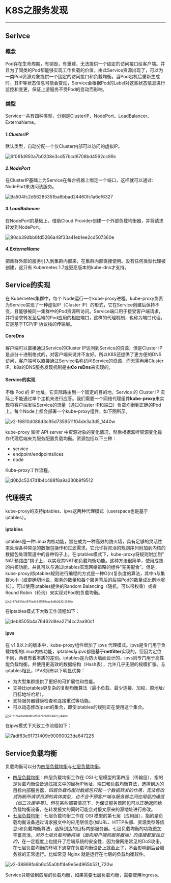 # K8S之服务发现

------



## Serivce

### 概念

Pod存在生命周期，有销毁，有重建，无法提供一个固定的访问接口给客户端。并且为了同类的Pod都能够实现工作负载的价值，由此Service资源出现了，可以为一类Pod资源对象提供一个固定的访问接口和负载均衡。当Pod宕机后重新生成时，其IP等状态信息可能会变动，Service会根据Pod的Label对这些状态信息进行监控和变更，保证上游服务不受Pod的变动而影响。

### 类型

Service一共有四种类型，分别是ClusterIP、NodePort、LoadBalancer、ExternaName。

#### *1.ClusterIP*

默认类型，自动分配一个仅Cluster内部可以访问的虚拟IP。

![6f061d950a7b0208e3cd57bcd6708bd4562cc89c](image/6f061d950a7b0208e3cd57bcd6708bd4562cc89c.jpeg)

#### *2.NodePort*

在ClusterIP基础上为Service在每台机器上绑定一个端口，这样就可以通过: NodePort来访问该服务。

![9a504fc2d56285351ba8bbad24460fc1a6ef6327](image/9a504fc2d56285351ba8bbad24460fc1a6ef6327.jpeg)

#### *3.LoadBalancer*

在NodePort的基础上，借助Cloud Provider创建一个外部负载均衡器，并将请求转发到NodePort。

![80cb39dbb6fd5266a48f33a41eb1ee2cd507360e](image/80cb39dbb6fd5266a48f33a41eb1ee2cd507360e.jpeg)

#### *4.ExternaName*

把集群外部的服务引入到集群内部来，在集群内部直接使用。没有任何类型代理被创建，这只有 Kubernetes 1.7或更高版本的kube-dns才支持。

## Service的实现

在 Kubernetes集群中，每个 Node运行一个kube-proxy进程。kube-proxy负责为Service实现了一种虚拟IP（Cluster IP）的形式，它在Service创建后保持不变，且能够被同一集群中的Pod资源所访问。Service端口用于接受客户端请求，并将请求转发至后端的Pod应用的相应端口，这样的代理机制，也称为端口代理，它是基于TCP/IP 协议栈的传输层。

#### CoreDns

客户端可以直接通过Service的Cluster IP访问到Service的资源，但是Cluster IP是点分十进制格式的，对客户端来说并不友好。所以K8S还提供了更方便的DNS访问，客户端可以直接通过Service名称访问Service的资源，而无需再用Cluster IP。k8s的DNS服务发现机制是由**Co reDns**来实现的。

#### Service的实现

不像 Pod 的 IP 地址，它实际路由到一个固定的目的地，Service 的 Cluster IP 实际上不能通过单个主机来进行应答。我们需要一个网络代理组件**kube-proxy**来实现将客户端发往Service的流量（通过Cluster IP和端口）负载均衡到正确的Pod上。每个Node上都会部署一个kube-proxy组件，如下图所示。

![v2-f6810d088d3c95d7359511f04de3a3d5_1440w](image/v2-f6810d088d3c95d7359511f04de3a3d5_1440w.jpeg)

kube-proxy 监听 API server 中资源对象的变化情况，然后根据监听资源变化操作代理后端来为服务配置负载均衡。资源包括以下三种：

- service
- endpoint/endpointslices
- node

Kube-proxy工作流程。

![d0b2c5247d1b4c488f8a9a330b9f9512](image/d0b2c5247d1b4c488f8a9a330b9f9512.png)

## 代理模式

kube-proxy的支持iptables、ipvs这两种代理模式（userspace也是基于iptables）。

#### iptables

iptables是一种Linux内核功能，旨在成为一种高效的防火墙，具有足够的灵活性来处理各种常见的数据包操作和过滤需求。它允许将灵活的规则序列附加到内核的数据包处理管道中的各种钩子上。在iptables模式下，kube-proxy将规则附加到“ NAT预路由”钩子上，以实现其NAT和负载均衡功能。这种方法很简单，使用成熟的内核功能，并且可以与通过iptables实现网络策略的组件“完美配合”。但是，kube-proxy对iptables规则进行编程的方式是一种O(n)复杂度的算法，其中n与集群大小（或更确切地说，服务的数量和每个服务背后的后端Pod的数量成比例地增长）。可以使用iptables提供的Random Balancing（随机，可以带权重）或者 Round Robin（轮询）来实现对Pod的负载均衡。

<img src="image/v2-87b831dc4874ed4441949aac4a8b3d32_1440w.jpeg" alt="v2-87b831dc4874ed4441949aac4a8b3d32_1440w" style="zoom:60%;" />

在iptables模式下大致工作流程如下：

![deb8505b4a76462d8ea2714cc2aa90cf](image/deb8505b4a76462d8ea2714cc2aa90cf.png)

#### ipvs

在 v1.8以上的版本中，kube-proxy组件增加了 ipvs 代理模式。ipvs是专门用于负载均衡的Linux内核功能，iptables与ipvs都是基于**netfilter**实现的，但因为定位不同，两者有着本质的差别。iptables是为防火墙而设计的，ipvs则专门用于高性能负载均衡，并使用更高效的数据结构（Hash表），允许几乎无限的规模扩张。与iptables相比，IPVS拥有以下明显优势：

- 为大型集群提供了更好的可扩展性和性能。
- 支持比iptables更复杂的复制均衡算法（最小负载、最少连接、加权、原地址/目标地址哈希）。
- 支持服务器健康检查和连接重试等功能。
- 可以动态修改ipset的集合，即使iptables的规则正在使用这个集合。

<img src="image/v2-617bad12f4bf4f1ef57e7e2a611c4823_1440w.jpeg" alt="v2-617bad12f4bf4f1ef57e7e2a611c4823_1440w" style="zoom:60%;" />

在ipvs模式下大致工作流程如下：

![7adf63e91731409c90090023da647225](image/7adf63e91731409c90090023da647225.png)

## Service负载均衡

负载均衡可以分为<u>四层负载均衡</u>与<u>七层负载均衡</u>。

- <u>四层负载均衡</u>：四层负载均衡工作在 OSI 七层模型的第四层（传输层），指的是负载均衡设备通过报文中的目标IP地址、端口和负载均衡算法，选择到达的目标内部服务器，*四层负载均衡对数据包只起一个数据转发的作用，无法修改或判断所请求资源的具体类型，也不会干预客户端与服务器之间应用层的通信（如三次握手等）*。但在某些部署情况下，为保证服务器回包可以正确返回给负载均衡设备，在转发报文的同时可能会对报文原来的源地址进行修改。
- <u>七层负载均衡</u>：七层负载均衡工作在 OSI 模型的第七层（应用层），指的是负载均衡设备通过请求报文中的应用层信息(如URL、HTTP头部、资源类型等信息)和负载均衡算法，选择到达的目标内部服务器。七层负载均衡的功能更加丰富灵活，*另外七层负载均衡两端（面向用户端和服务器端）的连接都是独立的*，在一定程度上也提升了后端系统的安全性，因为像网络常见的DoS攻击，在七层负载均衡的环境下通常在负载均衡设备上就截止了，不会影响到后台服务器的正常运行。比如常见 Nginx 就是运行在七层的负载均衡软件。

![v2-38869fa6b6c55a0bff4e9e5e4965b52f_720w](image/v2-38869fa6b6c55a0bff4e9e5e4965b52f_720w.jpeg)

Service只能做到四层的负载均衡，如果需要七层负载均衡，需要使用Ingress。